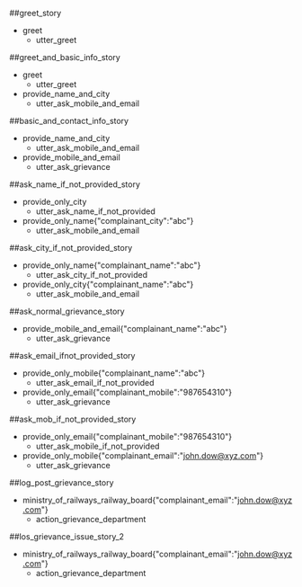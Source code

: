 ##greet_story
* greet
  - utter_greet


##greet_and_basic_info_story
* greet
  - utter_greet
* provide_name_and_city
  - utter_ask_mobile_and_email


##basic_and_contact_info_story
* provide_name_and_city
  - utter_ask_mobile_and_email
* provide_mobile_and_email
  - utter_ask_grievance


##ask_name_if_not_provided_story
* provide_only_city
  - utter_ask_name_if_not_provided
* provide_only_name{"complainant_city":"abc"}
  - utter_ask_mobile_and_email


##ask_city_if_not_provided_story
* provide_only_name{"complainant_name":"abc"}
  - utter_ask_city_if_not_provided
* provide_only_city{"complainant_name":"abc"}
  - utter_ask_mobile_and_email


##ask_normal_grievance_story
* provide_mobile_and_email{"complainant_name":"abc"}
  - utter_ask_grievance


##ask_email_ifnot_provided_story
* provide_only_mobile{"complainant_name":"abc"}
  - utter_ask_email_if_not_provided
* provide_only_email{"complainant_mobile":"987654310"}
  - utter_ask_grievance


##ask_mob_if_not_provided_story
* provide_only_email{"complainant_mobile":"987654310"}
  - utter_ask_mobile_if_not_provided
* provide_only_mobile{"complainant_email":"john.dow@xyz.com"}
  - utter_ask_grievance


##log_post_grievance_story
* ministry_of_railways_railway_board{"complainant_email":"john.dow@xyz.com"}
  - action_grievance_department


##los_grievance_issue_story_2
* ministry_of_railways_railway_board{"complainant_email":"john.dow@xyz.com"}
  - action_grievance_department


